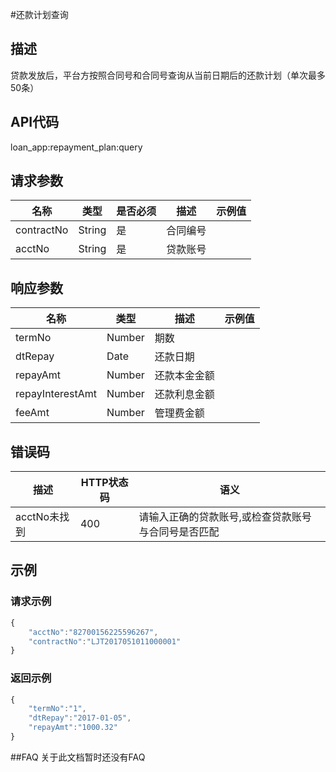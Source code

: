 #还款计划查询
## 描述
贷款发放后，平台方按照合同号和合同号查询从当前日期后的还款计划（单次最多50条）
## API代码
loan\_app:repayment\_plan:query

## 请求参数
| 名称 | 类型 | 是否必须 | 描述 | 示例值 |
| --- | --- | --- | --- | --- |
| contractNo | String | 是 | 合同编号 |  |
| acctNo | String | 是 | 贷款账号 |  ||

## 响应参数
| 名称 | 类型 | 描述 |示例值 |
| --- | --- | --- | --- |
| termNo | Number | 期数 | |  
| dtRepay | Date | 还款日期 |  |
| repayAmt | Number | 还款本金金额 | |  
| repayInterestAmt | Number | 还款利息金额 | |  
| feeAmt | Number | 管理费金额 | |  

## 错误码
| 描述 | HTTP状态码 | 语义 |
| --- | --- | --- | 
| acctNo未找到 | 400 | 请输入正确的贷款账号,或检查贷款账号与合同号是否匹配 |

## 示例
### 请求示例
```javascript
{
    "acctNo":"82700156225596267",
    "contractNo":"LJT2017051011000001"
}
```
### 返回示例
```javascript
{
    "termNo":"1",
    "dtRepay":"2017-01-05",
    "repayAmt":"1000.32"
}
```
##FAQ
关于此文档暂时还没有FAQ